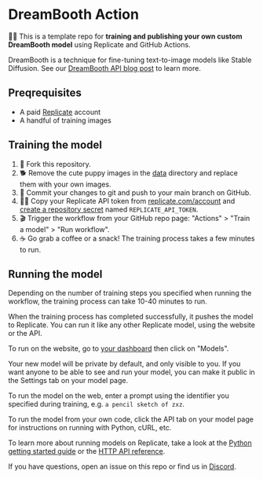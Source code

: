 # DreamBooth Action

🎩🐇 This is a template repo for **training and publishing your own custom DreamBooth model** using Replicate and GitHub Actions.

DreamBooth is a technique for fine-tuning text-to-image models like Stable Diffusion. See our [DreamBooth API blog post](https://replicate.com/blog/dreambooth-api) to learn more.

## Preqrequisites

- A paid [Replicate](https://replicate.com/account) account
- A handful of training images

## Training the model

1. 🍴 Fork this repository.
1. 🐕 Remove the cute puppy images in the [data](data) directory and replace them with your own images.
1. 💾 Commit your changes to git and push to your main branch on GitHub.
1. 🕵️‍♀️ Copy your Replicate API token from [replicate.com/account](https://replicate.com/account) and [create a repository secret](https://docs.github.com/en/actions/security-guides/encrypted-secrets#creating-encrypted-secrets-for-a-repository) named `REPLICATE_API_TOKEN`.
1. 🎬 Trigger the workflow from your GitHub repo page: "Actions" > "Train a model" > "Run workflow".
1. ☕️ Go grab a coffee or a snack! The training process takes a few minutes to run.

## Running the model

Depending on the number of training steps you specified when running the workflow, the training process can take 10-40 minutes to run. 

When the training process has completed successfully, it pushes the model to Replicate. You can run it like any other Replicate model, using the website or the API.

To run on the website, go to [your dashboard](https://replicate.com) then click on "Models".

Your new model will be private by default, and only visible to you. If you want anyone to be able to see and run your model, you can make it public in the Settings tab on your model page.

To run the model on the web, enter a prompt using the identifier you specified during training, e.g. `a pencil sketch of zxz`.

To run the model from your own code, click the API tab on your model page for instructions on running with Python, cURL, etc.

To learn more about running models on Replicate, take a look at the [Python getting started guide](https://replicate.com/docs/get-started/python) or the [HTTP API reference](https://replicate.com/docs/reference/http).

If you have questions, open an issue on this repo or find us in [Discord](https://discord.gg/replicate).